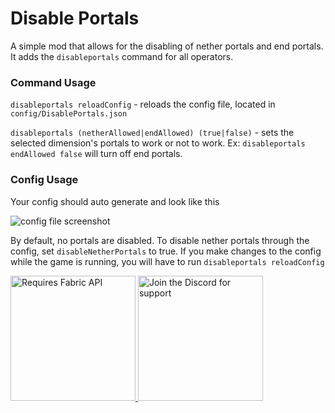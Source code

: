# Disable Portals
A simple mod that allows for the disabling of nether portals
and end portals. It adds the `disableportals` command for all
operators.

### Command Usage
`disableportals reloadConfig` - reloads the config file, 
located in `config/DisablePortals.json`

`disableportals (netherAllowed|endAllowed) (true|false)` - 
sets the selected dimension's portals to work or not to work.
Ex: `disableportals endAllowed false` will turn off end 
portals.

### Config Usage
Your config should auto generate and look like this

![config file screenshot](https://media.discordapp.net/attachments/819612740736778291/819655485379837992/unknown.png)

By default, no portals are disabled. To disable nether
portals through the config, set `disableNetherPortals` to 
true. If you make changes to the config while the game is
running, you will have to run `disableportals reloadConfig`

<a href="https://modrinth.com/mod/fabric-api">
    <img width="200" alt="Requires Fabric API" src="https://i.imgur.com/HabVZJR.png">
</a>
<a href="https://discord.gg/D7TjNrArMw">
    <img width="200" alt="Join the Discord for support" src="https://discord.com/assets/bb408e0343ddedc0967f246f7e89cebf.svg">
</a>
